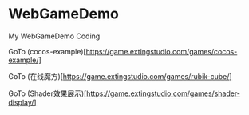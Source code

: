 # WebGameDemo
My WebGameDemo
Coding

GoTo  (cocos-example)[https://game.extingstudio.com/games/cocos-example/]

GoTo  (在线魔方)[https://game.extingstudio.com/games/rubik-cube/]

GoTo  (Shader效果展示)[https://game.extingstudio.com/games/shader-display/]
